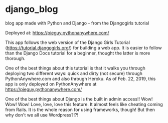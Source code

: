 # django_blog
blog app made with Python and Django - from the Djangogirls tutorial

Deployed at: https://pieguy.pythonanywhere.com/

This app follows the web version of the Django Girls Tutorial (https://tutorial.djangogirls.org/) for building a web app. It is easier to follow than the Django Docs tutorial for a beginner, thought the latter is more thorough.

One of the best things about this tutorial is that it walks you through deploying two different ways: quick and dirty (not secure) through PythonAnywhere.com and also through Heroku.  As of Feb. 22, 2019, this app is only deployed on PythonAnywhere at https://pieguy.pythonanywhere.com/

One of the best things about Django is the built in admin access!!  Wow! Wow! Wow!  Love, love, love this feature.  It almost feels like cheating coming from Rails.  It is the whole reason for using frameworks, though! But then why don't we all use Wordpress?!?!
